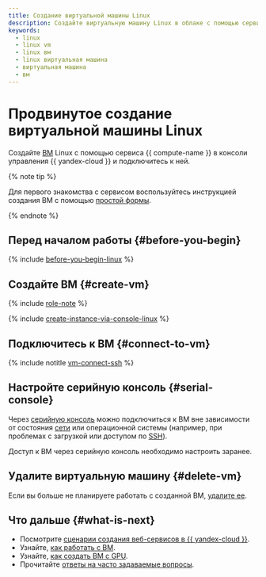 ```yaml
---
title: Создание виртуальной машины Linux
description: Создайте виртуальную машину Linux в облаке с помощью сервиса {{ compute-name }}. Вы можете подключиться к виртуальной машине Linux по протоколу SSH через консоль или программу PuTTY. Для подключения необходимо указать публичный адрес виртуальной машины Linux.
keywords:
  - linux
  - linux vm
  - linux вм
  - linux виртуальная машина
  - виртуальная машина
  - вм
---
```


# Продвинутое создание виртуальной машины Linux

Создайте [ВМ](../concepts/vm.md) Linux с помощью сервиса {{ compute-name }} в консоли управления {{ yandex-cloud }} и подключитесь к ней.

{% note tip %}

Для первого знакомства с сервисом воспользуйтесь инструкцией создания ВМ с помощью [простой формы](simple-form-vm.md).

{% endnote %}

## Перед началом работы {#before-you-begin}

{% include [before-you-begin-linux](../../_includes/compute/before-you-begin-linux.md) %}

## Создайте ВМ {#create-vm}

{% include [role-note](../../_includes/compute/role-note.md) %}

{% include [create-instance-via-console-linux](../_includes_service/create-instance-via-console-linux.md) %}

## Подключитесь к ВМ {#connect-to-vm}

{% include notitle [vm-connect-ssh](../operations/vm-connect/ssh.md#vm-connect) %}

## Настройте серийную консоль {#serial-console}

Через [серийную консоль](../operations/serial-console/index.md) можно подключиться к ВМ вне зависимости от состояния [сети](../../vpc/concepts/network.md#network) или операционной системы (например, при проблемах с загрузкой или доступом по [SSH](../../glossary/ssh-keygen.md)).

Доступ к ВМ через серийную консоль необходимо настроить заранее.

## Удалите виртуальную машину {#delete-vm}

Если вы больше не планируете работать с созданной ВМ, [удалите ее](../operations/vm-control/vm-delete.md).

## Что дальше {#what-is-next}

* Посмотрите [сценарии создания веб-сервисов в {{ yandex-cloud }}](../../tutorials/applied/index.md#web).
* Узнайте, [как работать с ВМ](../operations/index.md).
* Узнайте, [как создать ВМ с GPU](../operations/vm-create/create-vm-with-gpu.md).
* Прочитайте [ответы на часто задаваемые вопросы](../qa/general.md).